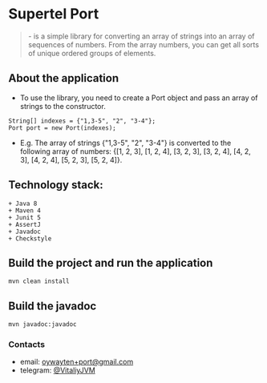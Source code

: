 # Supertel Port

> \- is a simple library for converting an array of strings into an array of sequences of numbers. From the array numbers, you can get all sorts of unique ordered groups of elements.

## About the application

+ To use the library, you need to create a Port object and pass an array of strings to the constructor.
````
String[] indexes = {"1,3-5", "2", "3-4"};
Port port = new Port(indexes);
````
+ E.g. The array of strings {"1,3-5", "2", "3-4"} is converted to the following array of numbers:
  {[1, 2, 3], [1, 2, 4], [3, 2, 3], [3, 2, 4], [4, 2, 3], [4, 2, 4], [5, 2, 3], [5, 2, 4]}.

## Technology stack:

```text
+ Java 8
+ Maven 4
+ Junit 5
+ AssertJ
+ Javadoc
+ Checkstyle
```

## Build the project and run the application

```shell
mvn clean install
   ```

## Build the javadoc
```shell
mvn javadoc:javadoc
   ```

### Contacts

+ email: [oywayten+port@gmail.com](mailto:oywayten+port@gmail.com)
+ telegram: [@VitaliyJVM](https://t.me/VitaliyJVM/ "go to t.me/VitaliyJVM")